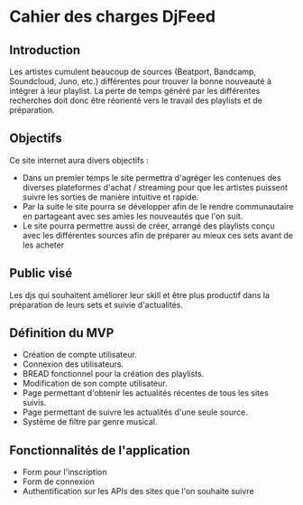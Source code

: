 # Cahier des charges DjFeed

## Introduction
Les artistes cumulent beaucoup de sources (Beatport, Bandcamp, Soundcloud, Juno, etc.) différentes pour trouver la bonne nouveauté à intégrer à leur playlist. La perte de temps généré par les différentes recherches doit donc être réorienté vers le travail des playlists et de préparation.  

## Objectifs

Ce site internet aura divers objectifs :
- Dans un premier temps le site permettra d'agréger les contenues des diverses plateformes d'achat / streaming pour que les artistes puissent suivre les sorties de manière intuitive et rapide.
- Par la suite le site pourra se développer afin de le rendre communautaire en partageant avec ses amies les nouveautés que l'on suit.
- Le site pourra permettre aussi de créer, arrangé des playlists conçu avec les différentes sources afin de préparer au mieux ces sets avant de les acheter

## Public visé
Les djs qui souhaitent améliorer leur skill et être plus productif dans la préparation de leurs sets et suivie d'actualités.

## Définition du MVP
- Création de compte utilisateur.
- Connexion des utilisateurs.
- BREAD fonctionnel pour la création des playlists.
- Modification de son compte utilisateur.
- Page permettant d'obtenir les actualités récentes de tous les sites suivis.
- Page permettant de suivre les actualités d'une seule source.
- Système de filtre par genre musical.

## Fonctionnalités de l'application
- Form pour l'inscription
- Form de connexion
- Authentification sur les APIs des sites que l'on souhaite suivre


